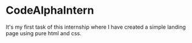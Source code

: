 # CodeAlphaIntern
It's my first task of this internship where I have created a simple landing page using pure html and css.
